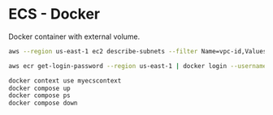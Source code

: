 # ECS - Docker

Docker container with external volume.

```bash
aws --region us-east-1 ec2 describe-subnets --filter Name=vpc-id,Values=vpc-0ca5772d21c774589

aws ecr get-login-password --region us-east-1 | docker login --username AWS --password-stdin 982057254752.dkr.ecr.us-east-1.amazonaws.com

docker context use myecscontext
docker compose up
docker compose ps
docker compose down
```
